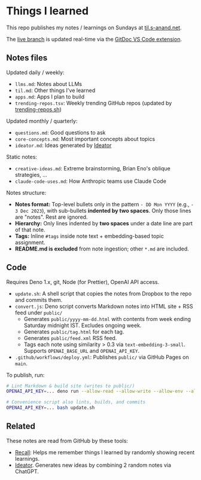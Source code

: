 # Things I learned

This repo publishes my notes / learnings on Sundays at [til.s-anand.net](https://til.s-anand.net).

The [live branch](https://github.com/sanand0/til/tree/live) is updated real-time via the [GitDoc VS Code extension](https://marketplace.visualstudio.com/items?itemName=vsls-contrib.gitdoc).

## Notes files

Updated daily / weekly:

- `llms.md`: Notes about LLMs
- `til.md`: Other things I've learned
- `apps.md`: Apps I plan to build
- `trending-repos.tsv`: Weekly trending GitHub repos (updated by [trending-repos.sh](trending-repos.sh))

Updated monthly / quarterly:

- `questions.md`: Good questions to ask
- `core-concepts.md`: Most important concepts about topics
- `ideator.md`: Ideas generated by [Ideator](https://tools.s-anand.net/ideator/)

Static notes:

- `creative-ideas.md`: Extreme brainstorming, Brian Eno's oblique strategies, ...
- `claude-code-uses.md`: How Anthropic teams use Claude Code

Notes structure:

- **Notes format:** Top-level bullets only in the pattern `- DD Mon YYYY` (e.g., `- 3 Dec 2023`), with sub-bullets **indented by two spaces**. Only those lines are "notes". Rest are ignored.
- **Hierarchy:** Only lines indented by **two spaces** under a date line are part of that note.
- **Tags:** Inline `#tags` inside note text + embedding-based topic assignment.
- **README.md is excluded** from note ingestion; other `*.md` are included.

## Code

Requires Deno 1.x, git, Node (for Prettier), OpenAI API access.

- `update.sh`: A shell script that copies the notes from Dropbox to the repo and commits them.
- `convert.js`: Deno script converts Markdown notes into HTML site + RSS feed under `public/`
  - Generates `public/yyyy-mm-dd.html` with contents from week ending Saturday midnight IST. Excludes ongoing week.
  - Generates `public/tag.html` for each tag.
  - Generates `public/feed.xml` RSS feed.
  - Tags each note using similarity > 0.3 via `text-embedding-3-small`. Supports `OPENAI_BASE_URL` and `OPENAI_API_KEY`.
- `.github/workflows/deploy.yml`: Publishes `public/` via GitHub Pages on `main`.

To publish, run:

```bash
# Lint Markdown & build site (writes to public/)
OPENAI_API_KEY=... deno run --allow-read --allow-write --allow-env --allow-net convert.js

# Convenience script also lints, builds, and commits
OPENAI_API_KEY=... bash update.sh
```

## Related

These notes are read from GitHub by these tools:

- [Recall](https://tools.s-anand.net/recall/): Helps me remember things I learned by randomly showing recent learnings.
- [Ideator](https://tools.s-anand.net/ideator/). Generates new ideas by combining 2 random notes via ChatGPT.
